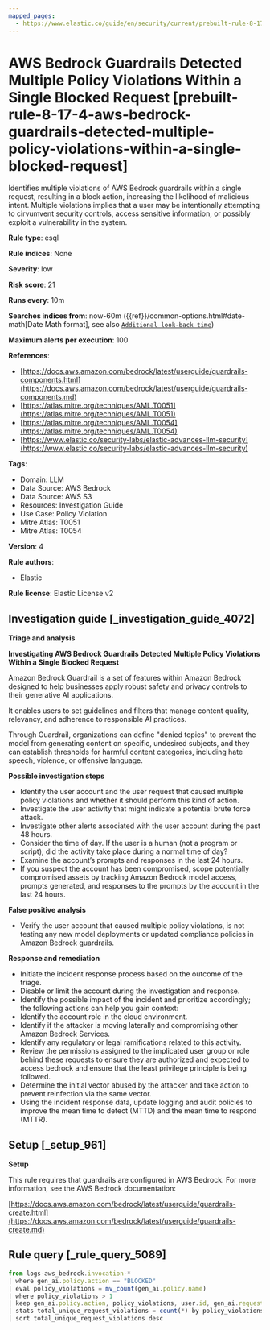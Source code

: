 ```yaml
---
mapped_pages:
  - https://www.elastic.co/guide/en/security/current/prebuilt-rule-8-17-4-aws-bedrock-guardrails-detected-multiple-policy-violations-within-a-single-blocked-request.html
---
```


# AWS Bedrock Guardrails Detected Multiple Policy Violations Within a Single Blocked Request [prebuilt-rule-8-17-4-aws-bedrock-guardrails-detected-multiple-policy-violations-within-a-single-blocked-request]

Identifies multiple violations of AWS Bedrock guardrails within a single request, resulting in a block action, increasing the likelihood of malicious intent. Multiple violations implies that a user may be intentionally attempting to cirvumvent security controls, access sensitive information, or possibly exploit a vulnerability in the system.

**Rule type**: esql

**Rule indices**: None

**Severity**: low

**Risk score**: 21

**Runs every**: 10m

**Searches indices from**: now-60m ({{ref}}/common-options.html#date-math[Date Math format], see also [`Additional look-back time`](docs-content://solutions/security/detect-and-alert/create-detection-rule.md#rule-schedule))

**Maximum alerts per execution**: 100

**References**:

* [https://docs.aws.amazon.com/bedrock/latest/userguide/guardrails-components.html](https://docs.aws.amazon.com/bedrock/latest/userguide/guardrails-components.md)
* [https://atlas.mitre.org/techniques/AML.T0051](https://atlas.mitre.org/techniques/AML.T0051)
* [https://atlas.mitre.org/techniques/AML.T0054](https://atlas.mitre.org/techniques/AML.T0054)
* [https://www.elastic.co/security-labs/elastic-advances-llm-security](https://www.elastic.co/security-labs/elastic-advances-llm-security)

**Tags**:

* Domain: LLM
* Data Source: AWS Bedrock
* Data Source: AWS S3
* Resources: Investigation Guide
* Use Case: Policy Violation
* Mitre Atlas: T0051
* Mitre Atlas: T0054

**Version**: 4

**Rule authors**:

* Elastic

**Rule license**: Elastic License v2

## Investigation guide [_investigation_guide_4072]

**Triage and analysis**

**Investigating AWS Bedrock Guardrails Detected Multiple Policy Violations Within a Single Blocked Request**

Amazon Bedrock Guardrail is a set of features within Amazon Bedrock designed to help businesses apply robust safety and privacy controls to their generative AI applications.

It enables users to set guidelines and filters that manage content quality, relevancy, and adherence to responsible AI practices.

Through Guardrail, organizations can define "denied topics" to prevent the model from generating content on specific, undesired subjects, and they can establish thresholds for harmful content categories, including hate speech, violence, or offensive language.

**Possible investigation steps**

* Identify the user account and the user request that caused multiple policy violations and whether it should perform this kind of action.
* Investigate the user activity that might indicate a potential brute force attack.
* Investigate other alerts associated with the user account during the past 48 hours.
* Consider the time of day. If the user is a human (not a program or script), did the activity take place during a normal time of day?
* Examine the account’s prompts and responses in the last 24 hours.
* If you suspect the account has been compromised, scope potentially compromised assets by tracking Amazon Bedrock model access, prompts generated, and responses to the prompts by the account in the last 24 hours.

**False positive analysis**

* Verify the user account that caused multiple policy violations, is not testing any new model deployments or updated compliance policies in Amazon Bedrock guardrails.

**Response and remediation**

* Initiate the incident response process based on the outcome of the triage.
* Disable or limit the account during the investigation and response.
* Identify the possible impact of the incident and prioritize accordingly; the following actions can help you gain context:
* Identify the account role in the cloud environment.
* Identify if the attacker is moving laterally and compromising other Amazon Bedrock Services.
* Identify any regulatory or legal ramifications related to this activity.
* Review the permissions assigned to the implicated user group or role behind these requests to ensure they are authorized and expected to access bedrock and ensure that the least privilege principle is being followed.
* Determine the initial vector abused by the attacker and take action to prevent reinfection via the same vector.
* Using the incident response data, update logging and audit policies to improve the mean time to detect (MTTD) and the mean time to respond (MTTR).


## Setup [_setup_961]

**Setup**

This rule requires that guardrails are configured in AWS Bedrock. For more information, see the AWS Bedrock documentation:

[https://docs.aws.amazon.com/bedrock/latest/userguide/guardrails-create.html](https://docs.aws.amazon.com/bedrock/latest/userguide/guardrails-create.md)


## Rule query [_rule_query_5089]

```js
from logs-aws_bedrock.invocation-*
| where gen_ai.policy.action == "BLOCKED"
| eval policy_violations = mv_count(gen_ai.policy.name)
| where policy_violations > 1
| keep gen_ai.policy.action, policy_violations, user.id, gen_ai.request.model.id, cloud.account.id, user.id
| stats total_unique_request_violations = count(*) by policy_violations, user.id, gen_ai.request.model.id, cloud.account.id
| sort total_unique_request_violations desc
```


